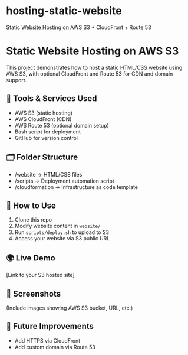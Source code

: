 # hosting-static-website
Static Website Hosting on AWS S3 + CloudFront + Route 53
# Static Website Hosting on AWS S3

This project demonstrates how to host a static HTML/CSS website using AWS S3, with optional CloudFront and Route 53 for CDN and domain support.

## 🧰 Tools & Services Used
- AWS S3 (static hosting)
- AWS CloudFront (CDN)
- AWS Route 53 (optional domain setup)
- Bash script for deployment
- GitHub for version control

## 🗂 Folder Structure
- /website → HTML/CSS files
- /scripts → Deployment automation script
- /cloudformation → Infrastructure as code template

## 🧪 How to Use
1. Clone this repo
2. Modify website content in `website/`
3. Run `scripts/deploy.sh` to upload to S3
4. Access your website via S3 public URL

## 🌍 Live Demo
[Link to your S3 hosted site]

## 📸 Screenshots
(Include images showing AWS S3 bucket, URL, etc.)

## 📌 Future Improvements
- Add HTTPS via CloudFront
- Add custom domain via Route 53
